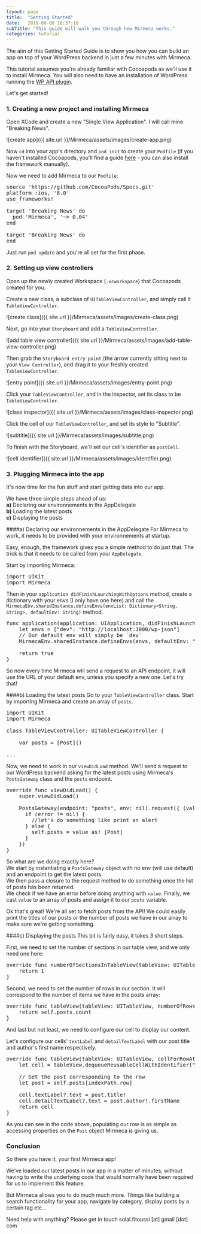 ```yaml
---
layout: page
title:  "Getting Started"
date:   2015-08-08 16:37:18
subTitle: "This guide will walk you through how Mirmeca works."
categories: tutorial
---
```


The aim of this Getting Started Guide is to show you how you can build an app on top of your WordPress backend in just a few minutes with Mirmeca.

This tutorial assumes you're already familiar with Cocoapods as we'll use it to install Mirmeca. You will also need to have an installation of WordPress running the [WP API plugin](https://wordpress.org/plugins/json-rest-api/).

Let's get started!


### 1. Creating a new project and installing Mirmeca

Open XCode and create a new "Single View Application". I will call mine "Breaking News".


![create app]({{ site.url }}/Mirmeca/assets/images/create-app.png)


Now `cd` into your app's directory and `pod init` to create your `Podfile` (if you haven't installed Cocoapods, you'll find a guide [here](http://guides.cocoapods.org/using/getting-started.html) - you can also install the framework manually).

Now we need to add Mirmeca to our `Podfile`:

<pre class="prettyprint">
source 'https://github.com/CocoaPods/Specs.git'
platform :ios, '8.0'
use_frameworks!

target 'Breaking News' do
  pod 'Mirmeca', '~> 0.04'
end

target 'Breaking News' do
end
</pre>

Just run `pod update` and you're all set for the first phase.


### 2. Setting up view controllers

Open up the newly created Workspace (`.xcworkspace`) that Cocoapods created for you.

Create a new class, a subclass of `UITableViewController`, and simply call it `TableViewController`.


![create class]({{ site.url }}/Mirmeca/assets/images/create-class.png)


Next, go into your `Storyboard` and add a `TableViewController`.


![add table view controller]({{ site.url }}/Mirmeca/assets/images/add-table-view-controller.png)


Then grab the `Storyboard entry point` (the arrow currently sitting next to your `View Controller`), and drag it to your freshly created `TableViewController`.


![entry point]({{ site.url }}/Mirmeca/assets/images/entry-point.png)


Click your `TableViewController`, and in the inspector, set its class to be `TableViewController`.


![class inspector]({{ site.url }}/Mirmeca/assets/images/class-inspector.png)


Click the cell of our `TableViewController`, and set its style to "Subtitle".


![subtitle]({{ site.url }}/Mirmeca/assets/images/subtitle.png)


To finish with the Storyboard, we'll set our cell's identifier as `postCell`.


![cell identifier]({{ site.url }}/Mirmeca/assets/images/identifier.png)


### 3. Plugging Mirmeca into the app
It's now time for the fun stuff and start getting data into our app.

We have three simple steps ahead of us:<br>
  **a)** Declaring our environnements in the AppDelegate<br>
  **b)** Loading the latest posts<br>
  **c)** Displaying the posts<br>

####a) Declaring our environnements in the AppDelegate
For Mirmeca to work, it needs to be provided with your environnements at startup.

Easy, enough, the framework gives you a simple method to do just that. The trick is that it needs to be called from your `AppDelegate`.

Start by importing Mirmeca:

<pre class="prettyprint">
import UIKit
import Mirmeca
</pre>

Then in your `application didFinishLaunchingWithOptions` method, create a dictionary with your envs (I only have one here) and call the `MirmecaEnv.sharedInstance.defineEnvs(envList: Dictionary<String, String>, defaultEnv: String)` method.

<pre class="prettyprint">
func application(application: UIApplication, didFinishLaunchingWithOptions launchOptions: [NSObject: AnyObject]?) -> Bool {
    let envs = ["dev": "http://localhost:3000/wp-json"]
    // Our default env will simply be `dev`
    MirmecaEnv.sharedInstance.defineEnvs(envs, defaultEnv: "dev")

    return true
}
</pre>

So now every time Mirmeca will send a request to an API endpoint, it will use the URL of your default env, unless you specify a new one.
Let's try that!

####b) Loading the latest posts
Go to your `TableViewController` class. Start by importing Mirmeca and create an array of `posts`.

<pre class="prettyprint">
import UIKit
import Mirmeca

class TableViewController: UITableViewController {
    
    var posts = [Post]()
    
...
</pre>

Now, we need to work in our `viewDidLoad` method. We'll send a request to our WordPress backend asking for the latest posts using Mirmeca's `PostsGateway` class and the `posts` endpoint.

<pre class="prettyprint">
override func viewDidLoad() {
    super.viewDidLoad()
   
    PostsGateway(endpoint: "posts", env: nil).request({ (value: AnyObject?, error: NSError?) -> Void in
      if (error != nil) {
        //let's do something like print an alert
      } else {
        self.posts = value as! [Post]
      }
    })
}
</pre>

So what are we doing exactly here?<br>
We start by instantiating a `PostsGateway` object with no env (will use default) and an endpoint to get the latest posts.<br>
We then pass a closure to the request method to do something once the list of posts has been returned.<br>
We check if we have an error before doing anything with `value`.
Finally, we cast `value` to an array of posts and assign it to our `posts` variable.

Ok that's great! We're all set to fetch posts from the API! We could easily print the titles of our posts or the number of posts we have in our array to make sure we're getting something.

####c) Displaying the posts
This bit is fairly easy, it takes 3 short steps.

First, we need to set the number of sections in our table view, and we only need one here:

<pre class="prettyprint">
override func numberOfSectionsInTableView(tableView: UITableView) -> Int {
    return 1
}
</pre>

Second, we need to set the number of rows in our section. It will correspond to the number of items we have in the posts array:

<pre class="prettyprint">
override func tableView(tableView: UITableView, numberOfRowsInSection section: Int) -> Int {
    return self.posts.count
}
</pre>

And last but not least, we need to configure our cell to display our content.

Let's configure our cells' `textLabel` and `detailTextLabel` with our post title and author's first name respectively.

<pre class="prettyprint">
override func tableView(tableView: UITableView, cellForRowAtIndexPath indexPath: NSIndexPath) -> UITableViewCell {
    let cell = tableView.dequeueReusableCellWithIdentifier("postCell", forIndexPath: indexPath) as! UITableViewCell
    
    // Get the post corresponding to the row
    let post = self.posts[indexPath.row]
    
    cell.textLabel?.text = post.title!
    cell.detailTextLabel?.text = post.author!.firstName
    return cell
}
</pre>

As you can see in the code above, populating our row is as simple as accessing properties on the `Post` object Mirmeca is giving us.


### Conclusion
So there you have it, your first Mirmeca app!

We've loaded our latest posts in our app in a matter of minutes, without having to write the underlying code that would normally have been required for us to implement this feature.

But Mirmeca allows you to do much much more. Things like building a search functionality for your app, navigate by category, display posts by a certain tag etc...

Need help with anything? Please get in touch solal.fitoussi [at] gmail [dot] com

